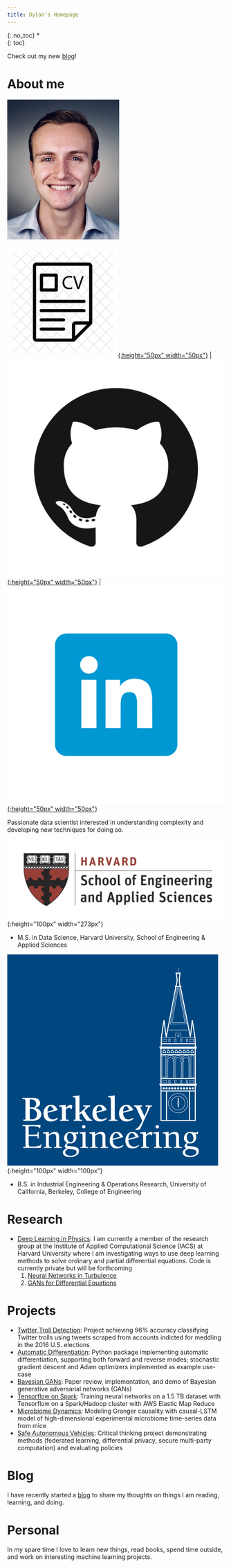 ```yaml
---
title: Dylan's Homepage
---
```


{:.no_toc}
*  
{: toc}

Check out my new [blog](https://dylanrandle.github.io/blog.html)!

# About me

![headshot](pics/headshot.jpg)

[![resume](pics/resume-cv-logo.png){:height="50px" width="50px"}](http://dylanrandle.github.io/DylanRandleResume.pdf) | [![gitlogo](pics/GitHub-Mark.png){:height="50px" width="50px"}](https://github.com/dylanrandle) | [![linkedinlogo](pics/linkedin.png){:height="50px" width="50px"}](https://linkedin.com/in/dylanrandle/)

Passionate data scientist interested in understanding complexity and developing new techniques for doing so.

![harvard](pics/SEASLogo.png){:height="100px" width="273px"}

- M.S. in Data Science, Harvard University, School of Engineering & Applied Sciences

![berkeley](pics/berkeley-engineering-logo.jpg){:height="100px" width="100px"}

- B.S. in Industrial Engineering & Operations Research, University of California, Berkeley, College of Engineering

# Research

- [Deep Learning in Physics](https://dylanrandle.github.io/ac299_website/): I am currently a member of the research group at the Institute of Applied Computational Science (IACS) at Harvard University where I am investigating ways to use deep learning methods to solve ordinary and partial differential equations. Code is currently private but will be forthcoming
  1. [Neural Networks in Turbulence](https://dylanrandle.github.io/ac299_website/Channel_Flow.html)
  2. [GANs for Differential Equations](https://dylanrandle.github.io/ac299_website/GAN.html#baby-equation)

# Projects

- [Twitter Troll Detection](https://dylanrandle.github.io/troll_classification): Project achieving 96% accuracy classifying Twitter trolls using tweets scraped from accounts indicted for meddling in the 2016 U.S. elections
- [Automatic Differentiation](https://github.com/dylanrandle/autograd): Python package implementing automatic differentiation, supporting both forward and reverse modes; stochastic gradient descent and Adam optimizers implemented as example use-case
- [Bayesian GANs](https://dylanrandle.github.io/bayesgan.html): Paper review, implementation, and demo of Bayesian generative adversarial networks (GANs)
- [Tensorflow on Spark](https://github.com/dylanrandle/spark-tensorflow): Training neural networks on a 1.5 TB dataset with Tensorflow on a Spark/Hadoop cluster with AWS Elastic Map Reduce
- [Microbiome Dynamics](https://github.com/dylanrandle/microbiome): Modeling Granger causality with causal-LSTM model of high-dimensional experimental microbiome time-series data from mice
- [Safe Autonomous Vehicles](https://dylanrandle.github.io/safe_avs.html): Critical thinking project demonstrating methods (federated learning, differential privacy, secure multi-party computation) and evaluating policies

# Blog

I have recently started a [blog](https://dylanrandle.github.io/blog.html) to share my thoughts on things I am reading, learning, and doing.

# Personal

In my spare time I love to learn new things, read books, spend time outside, and work on interesting machine learning projects.
